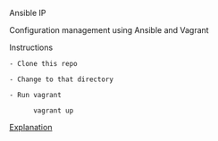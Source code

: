 Ansible IP

Configuration management using Ansible and Vagrant

Instructions

    - Clone this repo

    - Change to that directory

    - Run vagrant

          vagrant up

[Explanation](/Explanation.md)
